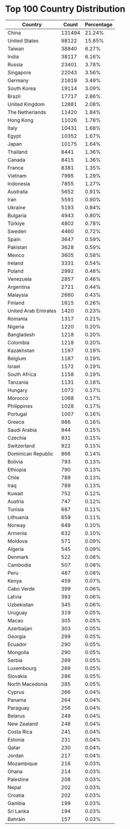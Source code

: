 # Top 100 Country Distribution
| Country | Count | Percentage |
|----|----|----|
| China | 131494 | 21.24% |
| United States | 98122 | 15.85% |
| Taiwan | 38840 | 6.27% |
| India | 38117 | 6.16% |
| Russia | 23401 | 3.78% |
| Singapore | 22043 | 3.56% |
| Germany | 21619 | 3.49% |
| South Korea | 19114 | 3.09% |
| Brazil | 17717 | 2.86% |
| United Kingdom | 12881 | 2.08% |
| The Netherlands | 11420 | 1.84% |
| Hong Kong | 11026 | 1.78% |
| Italy | 10431 | 1.68% |
| Egypt | 10352 | 1.67% |
| Japan | 10175 | 1.64% |
| Thailand | 8441 | 1.36% |
| Canada | 8415 | 1.36% |
| France | 8381 | 1.35% |
| Vietnam | 7995 | 1.29% |
| Indonesia | 7855 | 1.27% |
| Australia | 5652 | 0.91% |
| Iran | 5591 | 0.90% |
| Ukraine | 5193 | 0.84% |
| Bulgaria | 4943 | 0.80% |
| Türkiye | 4802 | 0.78% |
| Sweden | 4460 | 0.72% |
| Spain | 3647 | 0.59% |
| Pakistan | 3628 | 0.59% |
| Mexico | 3605 | 0.58% |
| Ireland | 3331 | 0.54% |
| Poland | 2992 | 0.48% |
| Venezuela | 2857 | 0.46% |
| Argentina | 2721 | 0.44% |
| Malaysia | 2660 | 0.43% |
| Finland | 1615 | 0.26% |
| United Arab Emirates | 1420 | 0.23% |
| Romania | 1317 | 0.21% |
| Nigeria | 1220 | 0.20% |
| Bangladesh | 1218 | 0.20% |
| Colombia | 1218 | 0.20% |
| Kazakhstan | 1197 | 0.19% |
| Belgium | 1187 | 0.19% |
| Israel | 1172 | 0.19% |
| South Africa | 1158 | 0.19% |
| Tanzania | 1131 | 0.18% |
| Hungary | 1072 | 0.17% |
| Morocco | 1068 | 0.17% |
| Philippines | 1028 | 0.17% |
| Portugal | 1007 | 0.16% |
| Greece | 986 | 0.16% |
| Saudi Arabia | 944 | 0.15% |
| Czechia | 931 | 0.15% |
| Switzerland | 922 | 0.15% |
| Dominican Republic | 866 | 0.14% |
| Bolivia | 793 | 0.13% |
| Ethiopia | 790 | 0.13% |
| Chile | 789 | 0.13% |
| Iraq | 789 | 0.13% |
| Kuwait | 752 | 0.12% |
| Austria | 747 | 0.12% |
| Tunisia | 687 | 0.11% |
| Lithuania | 659 | 0.11% |
| Norway | 649 | 0.10% |
| Armenia | 632 | 0.10% |
| Moldova | 571 | 0.09% |
| Algeria | 545 | 0.09% |
| Denmark | 522 | 0.08% |
| Cambodia | 507 | 0.08% |
| Peru | 487 | 0.08% |
| Kenya | 459 | 0.07% |
| Cabo Verde | 399 | 0.06% |
| Latvia | 393 | 0.06% |
| Uzbekistan | 345 | 0.06% |
| Uruguay | 319 | 0.05% |
| Macao | 305 | 0.05% |
| Azerbaijan | 303 | 0.05% |
| Georgia | 299 | 0.05% |
| Ecuador | 290 | 0.05% |
| Mongolia | 290 | 0.05% |
| Serbia | 289 | 0.05% |
| Luxembourg | 289 | 0.05% |
| Slovakia | 286 | 0.05% |
| North Macedonia | 285 | 0.05% |
| Cyprus | 266 | 0.04% |
| Panama | 264 | 0.04% |
| Paraguay | 256 | 0.04% |
| Belarus | 249 | 0.04% |
| New Zealand | 248 | 0.04% |
| Costa Rica | 241 | 0.04% |
| Estonia | 231 | 0.04% |
| Qatar | 230 | 0.04% |
| Jordan | 217 | 0.04% |
| Mozambique | 216 | 0.03% |
| Ghana | 214 | 0.03% |
| Palestine | 208 | 0.03% |
| Nepal | 202 | 0.03% |
| Croatia | 202 | 0.03% |
| Gambia | 199 | 0.03% |
| Sri Lanka | 194 | 0.03% |
| Bahrain | 157 | 0.03% |
